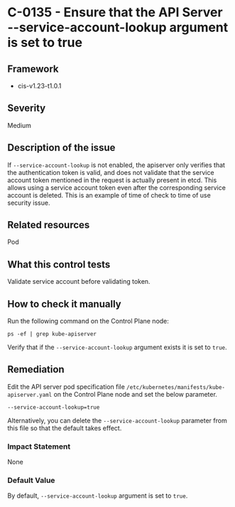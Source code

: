 # C-0135 - Ensure that the API Server --service-account-lookup argument is set to true

## Framework
* cis-v1.23-t1.0.1
 
## Severity
Medium

## Description of the issue
If `--service-account-lookup` is not enabled, the apiserver only verifies that the authentication token is valid, and does not validate that the service account token mentioned in the request is actually present in etcd. This allows using a service account token even after the corresponding service account is deleted. This is an example of time of check to time of use security issue.
 
## Related resources
Pod
 
## What this control tests 
Validate service account before validating token.
 
## How to check it manually 
Run the following command on the Control Plane node:

 
```
ps -ef | grep kube-apiserver

```
 Verify that if the `--service-account-lookup` argument exists it is set to `true`.
 
## Remediation
Edit the API server pod specification file `/etc/kubernetes/manifests/kube-apiserver.yaml` on the Control Plane node and set the below parameter.

 
```
--service-account-lookup=true

```
 Alternatively, you can delete the `--service-account-lookup` parameter from this file so that the default takes effect.
 
### Impact Statement
None
 
### Default Value
By default, `--service-account-lookup` argument is set to `true`.
 

